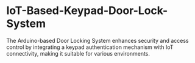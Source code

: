 # IoT-Based-Keypad-Door-Lock-System
The Arduino-based Door Locking System enhances security and access control by integrating a keypad authentication mechanism with IoT connectivity, making it suitable for various environments.
